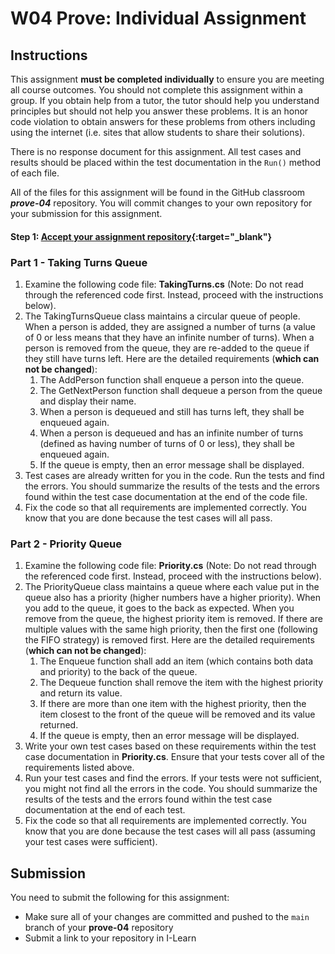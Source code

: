 # W04 Prove: Individual Assignment
## Instructions
This assignment **must be completed individually** to ensure you are meeting all course outcomes. You should not complete this assignment within a group. If you obtain help from a tutor, the tutor should help you understand principles but should not help you answer these problems. It is an honor code violation to obtain answers for these problems from others including using the internet (i.e. sites that allow students to share their solutions).

There is no response document for this assignment. All test cases and results should be placed within the test documentation in the `Run()` method of each file.

All of the files for this assignment will be found in the GitHub classroom ***prove-04*** repository. You will commit changes to your own repository for your submission for this assignment.

#### Step 1: [Accept your assignment repository](prove-classroom){:target="_blank"}

### Part 1 - Taking Turns Queue
1. Examine the following code file: **TakingTurns.cs** (Note: Do not read through the referenced code first. Instead, proceed with the instructions below).
2. The TakingTurnsQueue class maintains a circular queue of people. When a person is added, they are assigned a number of turns (a value of 0 or less means that they have an infinite number of turns). When a person is removed from the queue, they are re-added to the queue if they still have turns left. Here are the detailed requirements (**which can not be changed**):
    1. The AddPerson function shall enqueue a person into the queue.
    2. The GetNextPerson function shall dequeue a person from the queue and display their name.
    3. When a person is dequeued and still has turns left, they shall be enqueued again.
    4. When a person is dequeued and has an infinite number of turns (defined as having number of turns of 0 or less), they shall be enqueued again.
    5. If the queue is empty, then an error message shall be displayed.
3. Test cases are already written for you in the code. Run the tests and find the errors. You should summarize the results of the tests and the errors found within the test case documentation at the end of the code file.
4. Fix the code so that all requirements are implemented correctly. You know that you are done because the test cases will all pass.

### Part 2 - Priority Queue
1. Examine the following code file: **Priority.cs** (Note: Do not read through the referenced code first. Instead, proceed with the instructions below).
2. The PriorityQueue class maintains a queue where each value put in the queue also has a priority (higher numbers have a higher priority). When you add to the queue, it goes to the back as expected. When you remove from the queue, the highest priority item is removed. If there are multiple values with the same high priority, then the first one (following the FIFO strategy) is removed first. Here are the detailed requirements (**which can not be changed**):
    1. The Enqueue function shall add an item (which contains both data and priority) to the back of the queue.
    2. The Dequeue function shall remove the item with the highest priority and return its value.
    3. If there are more than one item with the highest priority, then the item closest to the front of the queue will be removed and its value returned.
    4. If the queue is empty, then an error message will be displayed.
3. Write your own test cases based on these requirements within the test case documentation in **Priority.cs**. Ensure that your tests cover all of the requirements listed above.
4. Run your test cases and find the errors. If your tests were not sufficient, you might not find all the errors in the code. You should summarize the results of the tests and the errors found within the test case documentation at the end of each test.
5. Fix the code so that all requirements are implemented correctly. You know that you are done because the test cases will all pass (assuming your test cases were sufficient).

## Submission
You need to submit the following for this assignment:
* Make sure all of your changes are committed and pushed to the `main` branch of your **prove-04** repository
* Submit a link to your repository in I-Learn
